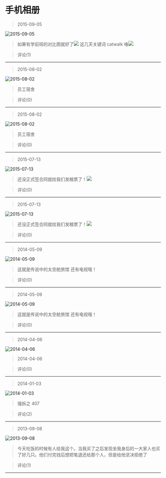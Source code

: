 # 手机相册

> 2015-09-05

![2015-09-05](https://pan.4a1801.life:11443/d/NAS/Qzone/Albums/其他/手机相册/01_2015-09-05_67C10BD2.webp)

> 如果有学前班的对比图就好了![](https://pan.4a1801.life:11443/d/NAS/Qzone/Common/images/e328527.gif) 这几天关键词 catwalk 咯![](https://pan.4a1801.life:11443/d/NAS/Qzone/Common/images/e328521.gif)

> 评论(1)

---

> 2015-08-02

![2015-08-02](https://pan.4a1801.life:11443/d/NAS/Qzone/Albums/其他/手机相册/02_2015-08-02_16E4904A.webp)

> 员工宿舍

> 评论(0)

---

> 2015-08-02

![2015-08-02](https://pan.4a1801.life:11443/d/NAS/Qzone/Albums/其他/手机相册/03_2015-08-02_54607C5C.webp)

> 员工宿舍

> 评论(0)

---

> 2015-07-13

![2015-07-13](https://pan.4a1801.life:11443/d/NAS/Qzone/Albums/其他/手机相册/04_2015-07-13_2458BE08.webp)

> 还没正式签合同就给我们发粮票了！![](https://pan.4a1801.life:11443/d/NAS/Qzone/Common/images/e328522.gif)

> 评论(0)

---

> 2015-07-13

![2015-07-13](https://pan.4a1801.life:11443/d/NAS/Qzone/Albums/其他/手机相册/05_2015-07-13_468187FF.webp)

> 还没正式签合同就给我们发粮票了！![](https://pan.4a1801.life:11443/d/NAS/Qzone/Common/images/e328522.gif)

> 评论(0)

---

> 2014-05-09

![2014-05-09](https://pan.4a1801.life:11443/d/NAS/Qzone/Albums/其他/手机相册/06_2014-05-09_90EC77D3.webp)

> 这就是传说中的太空舱旅馆 还有电视哦！

> 评论(0)

---

> 2014-05-09

![2014-05-09](https://pan.4a1801.life:11443/d/NAS/Qzone/Albums/其他/手机相册/07_2014-05-09_119CCE10.webp)

> 这就是传说中的太空舱旅馆 还有电视哦！

> 评论(0)

---

> 2014-04-06

![2014-04-06](https://pan.4a1801.life:11443/d/NAS/Qzone/Albums/其他/手机相册/08_2014-04-06_860A0250.webp)

> 2014-04-06

> 评论(0)

---

> 2014-01-03

![2014-01-03](https://pan.4a1801.life:11443/d/NAS/Qzone/Albums/其他/手机相册/09_2014-01-03_D4C6AA24.webp)

> 强拆之 407

> 评论(2)

---

> 2013-09-08

![2013-09-08](https://pan.4a1801.life:11443/d/NAS/Qzone/Albums/其他/手机相册/10_2013-09-08_7D708553.webp)

> 今天吃饭的时候有人给我这个。当我买了之后发现坐我身后的一大家人也买了好几只。他们付完钱后想把笔退还给那个人，但是给他坚决拒绝了

> 评论(1)

---
